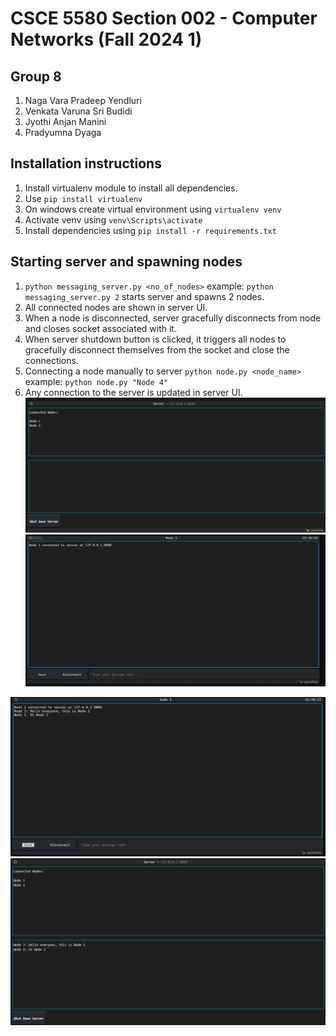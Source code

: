 # CSCE 5580 Section 002 - Computer Networks (Fall 2024 1)

## Group 8
1. Naga Vara Pradeep Yendluri
2. Venkata Varuna Sri Budidi
3. Jyothi Anjan Manini
4. Pradyumna Dyaga

## Installation instructions
1. Install virtualenv module to install all dependencies.
2. Use ``` pip install virtualenv ```
3. On windows create virtual environment using ``` virtualenv venv ```
4. Activate venv using ``` venv\Scripts\activate ```
5. Install dependencies using ``` pip install -r requirements.txt ```

## Starting server and spawning nodes
1. ``` python messaging_server.py <no_of_nodes> ``` example: ``` python messaging_server.py 2 ``` starts server and spawns 2 nodes.
2. All connected nodes are shown in server UI.
3. When a node is disconnected, server gracefully disconnects from node and closes socket associated with it.
4. When server shutdown button is clicked, it triggers all nodes to gracefully disconnect themselves from the socket and close the connections.
5. Connecting a node manually to server ``` python node.py <node_name> ``` example: ```python node.py "Node 4"```
6. Any connection to the server is updated in server UI.
![server screenshot with 2 nodes connected](image.png)
![alt text](image-1.png)

![1727581228062](image/README/1727581228062.png)
![1727581275789](image/README/1727581275789.png)